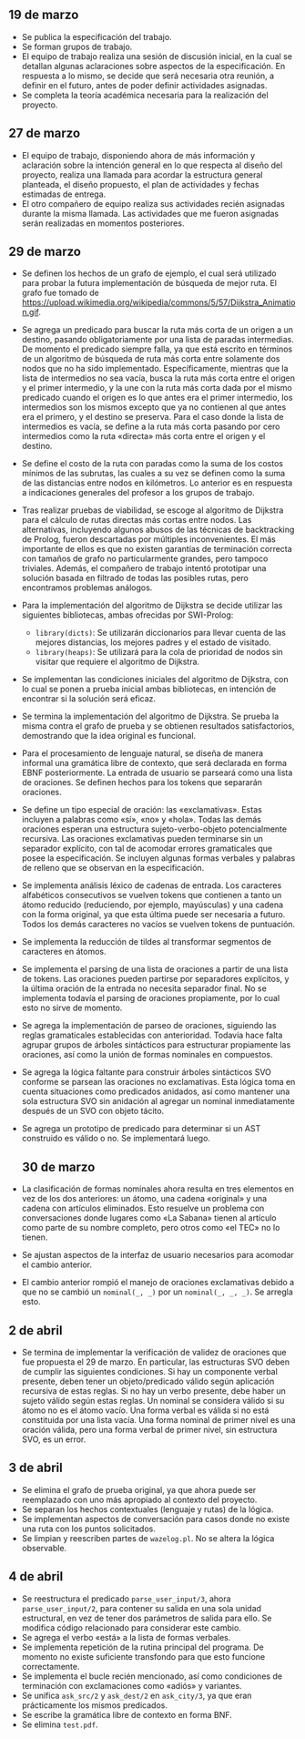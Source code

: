 ## 19 de marzo

- Se publica la especificación del trabajo.
- Se forman grupos de trabajo.
- El equipo de trabajo realiza una sesión de discusión inicial, en la cual se
  detallan algunas aclaraciones sobre aspectos de la especificación. En
  respuesta a lo mismo, se decide que será necesaria otra reunión, a definir en
  el futuro, antes de poder definir actividades asignadas.
- Se completa la teoría académica necesaria para la realización del proyecto.

## 27 de marzo

- El equipo de trabajo, disponiendo ahora de más información y aclaración sobre
  la intención general en lo que respecta al diseño del proyecto, realiza una
  llamada para acordar la estructura general planteada, el diseño propuesto, el
  plan de actividades y fechas estimadas de entrega.
- El otro compañero de equipo realiza sus actividades recién asignadas durante
  la misma llamada. Las actividades que me fueron asignadas serán realizadas en
  momentos posteriores.

## 29 de marzo

- Se definen los hechos de un grafo de ejemplo, el cual será utilizado para
  probar la futura implementación de búsqueda de mejor ruta. El grafo fue
  tomado de
  <https://upload.wikimedia.org/wikipedia/commons/5/57/Dijkstra_Animation.gif>.
- Se agrega un predicado para buscar la ruta más corta de un origen a un
  destino, pasando obligatoriamente por una lista de paradas intermedias.  De
  momento el predicado siempre falla, ya que está escrito en términos de un
  algoritmo de búsqueda de ruta más corta entre solamente dos nodos que no ha
  sido implementado. Específicamente, mientras que la lista de intermedios no
  sea vacía, busca la ruta más corta entre el origen y el primer intermedio, y
  la une con la ruta más corta dada por el mismo predicado cuando el origen es
  lo que antes era el primer intermedio, los intermedios son los mismos excepto
  que ya no contienen al que antes era el primero, y el destino se preserva.
  Para el caso donde la lista de intermedios es vacía, se define a la ruta más
  corta pasando por cero intermedios como la ruta «directa» más corta entre el
  origen y el destino.
- Se define el costo de la ruta con paradas como la suma de los costos mínimos
  de las subrutas, las cuales a su vez se definen como la suma de las
  distancias entre nodos en kilómetros. Lo anterior es en respuesta a
  indicaciones generales del profesor a los grupos de trabajo.
- Tras realizar pruebas de viabilidad, se escoge al algoritmo de Dijkstra para
  el cálculo de rutas directas más cortas entre nodos. Las alternativas,
  incluyendo algunos abusos de las técnicas de backtracking de Prolog, fueron
  descartadas por múltiples inconvenientes. El más importante de ellos es que
  no existen garantías de terminación correcta con tamaños de grafo no
  particularmente grandes, pero tampoco triviales. Además, el compañero de
  trabajo intentó prototipar una solución basada en filtrado de todas las
  posibles rutas, pero encontramos problemas análogos.
- Para la implementación del algoritmo de Dijkstra se decide utilizar las
  siguientes bibliotecas, ambas ofrecidas por SWI-Prolog:
  - `library(dicts)`: Se utilizarán diccionarios para llevar cuenta de las
	mejores distancias, los mejores padres y el estado de visitado.
  - `library(heaps)`: Se utilizará para la cola de prioridad de nodos sin
	visitar que requiere el algoritmo de Dijkstra.
- Se implementan las condiciones iniciales del algoritmo de Dijkstra, con lo
  cual se ponen a prueba inicial ambas bibliotecas, en intención de encontrar
  si la solución será eficaz.
- Se termina la implementación del algoritmo de Dijkstra. Se prueba la misma
  contra el grafo de prueba y se obtienen resultados satisfactorios,
  demostrando que la idea original es funcional.
- Para el procesamiento de lenguaje natural, se diseña de manera informal una
  gramática libre de contexto, que será declarada en forma EBNF posteriormente.
  La entrada de usuario se parseará como una lista de oraciones. Se definen
  hechos para los tokens que separarán oraciones.
- Se define un tipo especial de oración: las «exclamativas». Estas incluyen a
  palabras como «sí», «no» y «hola». Todas las demás oraciones esperan una
  estructura sujeto-verbo-objeto potencialmente recursiva. Las oraciones
  exclamativas pueden terminarse sin un separador explícito, con tal de
  acomodar errores gramaticales que posee la especificación. Se incluyen
  algunas formas verbales y palabras de relleno que se observan en la
  especificación.
- Se implementa análisis léxico de cadenas de entrada. Los caracteres
  alfabéticos consecutivos se vuelven tokens que contienen a tanto un átomo
  reducido (reduciendo, por ejemplo, mayúsculas) y una cadena con la forma
  original, ya que esta última puede ser necesaria a futuro.  Todos los demás
  caracteres no vacíos se vuelven tokens de puntuación.
- Se implementa la reducción de tildes al transformar segmentos de caracteres
  en átomos.
- Se implementa el parsing de una lista de oraciones a partir de una lista de
  tokens. Las oraciones pueden partirse por separadores explícitos, y la última
  oración de la entrada no necesita separador final. No se implementa todavía
  el parsing de oraciones propiamente, por lo cual esto no sirve de momento.
- Se agrega la implementación de parseo de oraciones, siguiendo las reglas
  gramaticales establecidas con anterioridad. Todavía hace falta agrupar grupos
  de árboles sintácticos para estructurar propiamente las oraciones, así como
  la unión de formas nominales en compuestos.
- Se agrega la lógica faltante para construir árboles sintácticos SVO conforme
  se parsean las oraciones no exclamativas. Esta lógica toma en cuenta
  situaciones como predicados anidados, así como mantener una sola estructura
  SVO sin anidación al agregar un nominal inmediatamente después de un SVO con
  objeto tácito.
- Se agrega un prototipo de predicado para determinar si un AST construido es
  válido o no. Se implementará luego.

  ## 30 de marzo

- La clasificación de formas nominales ahora resulta en tres elementos en vez
  de los dos anteriores: un átomo, una cadena «original» y una cadena con
  artículos eliminados. Esto resuelve un problema con conversaciones donde
  lugares como «La Sabana» tienen al artículo como parte de su nombre completo,
  pero otros como «el TEC» no lo tienen.
- Se ajustan aspectos de la interfaz de usuario necesarios para acomodar el
  cambio anterior.
- El cambio anterior rompió el manejo de oraciones exclamativas debido a que no
  se cambió un `nominal(_, _)` por un `nominal(_, _, _)`. Se arregla esto.

## 2 de abril

- Se termina de implementar la verificación de validez de oraciones que fue
  propuesta el 29 de marzo. En particular, las estructuras SVO deben de cumplir
  las siguientes condiciones. Si hay un componente verbal presente, deben tener
  un objeto/predicado válido según aplicación recursiva de estas reglas. Si no
  hay un verbo presente, debe haber un sujeto válido según estas reglas. Un
  nominal se considera válido si su átomo no es el átomo vacío. Una forma
  verbal es válida si no está constituida por una lista vacía. Una forma
  nominal de primer nivel es una oración válida, pero una forma verbal de
  primer nivel, sin estructura SVO, es un error.

## 3 de abril

- Se elimina el grafo de prueba original, ya que ahora puede ser reemplazado
  con uno más apropiado al contexto del proyecto.
- Se separan los hechos contextuales (lenguaje y rutas) de la lógica.
- Se implementan aspectos de conversación para casos donde no existe una ruta
  con los puntos solicitados.
- Se limpian y reescriben partes de `wazelog.pl`. No se altera la lógica
  observable.

## 4 de abril

- Se reestructura el predicado `parse_user_input/3`, ahora
  `parse_user_input/2`, para contener su salida en una sola unidad estructural,
  en vez de tener dos parámetros de salida para ello. Se modifica código
  relacionado para considerar este cambio.
- Se agrega el verbo «está» a la lista de formas verbales.
- Se implementa repetición de la rutina principal del programa. De momento no
  existe suficiente transfondo para que esto funcione correctamente.
- Se implementa el bucle recién mencionado, así como condiciones de terminación
  con exclamaciones como «adiós» y variantes.
- Se unifica `ask_src/2` y `ask_dest/2` en `ask_city/3`, ya que eran
  prácticamente los mismos predicados.
- Se escribe la gramática libre de contexto en forma BNF.
- Se elimina `test.pdf`.
